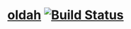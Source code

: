 # [oldah](http://github.com/nkcraddock/oldah) [![Build Status](https://travis-ci.org/nkcraddock/oldah.svg)](https://travis-ci.org/nkcraddock/oldah/builds)

